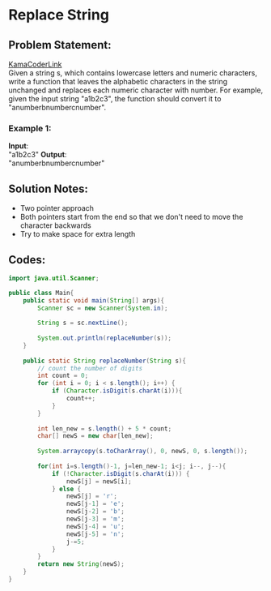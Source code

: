 # Replace String

## Problem Statement:

[KamaCoderLink](https://kamacoder.com/problempage.php?pid=1064)  
Given a string s, which contains lowercase letters and numeric characters, write a function that leaves the alphabetic characters in the string unchanged and replaces each numeric character with number. For example, given the input string "a1b2c3", the function should convert it to "anumberbnumbercnumber".

### Example 1:

**Input**:  
"a1b2c3"
**Output**:   
"anumberbnumbercnumber"

## Solution Notes:
- Two pointer approach
- Both pointers start from the end so that we don't need to move the character backwards
- Try to make space for extra length

## Codes:

```Java
import java.util.Scanner;

public class Main{
    public static void main(String[] args){
        Scanner sc = new Scanner(System.in);
        
        String s = sc.nextLine();
        
        System.out.println(replaceNumber(s));
    }
    
    public static String replaceNumber(String s){
        // count the number of digits
        int count = 0;
        for (int i = 0; i < s.length(); i++) {
            if (Character.isDigit(s.charAt(i))){
                count++;
            }
        }
    
        int len_new = s.length() + 5 * count;
        char[] newS = new char[len_new];
        
        System.arraycopy(s.toCharArray(), 0, newS, 0, s.length());
        
        for(int i=s.length()-1, j=len_new-1; i<j; i--, j--){
            if (!Character.isDigit(s.charAt(i))) {
                newS[j] = newS[i];
            } else {
                newS[j] = 'r';
                newS[j-1] = 'e';
                newS[j-2] = 'b';
                newS[j-3] = 'm';
                newS[j-4] = 'u';
                newS[j-5] = 'n';
                j-=5;
            }
        }
        return new String(newS);
    }
}
```